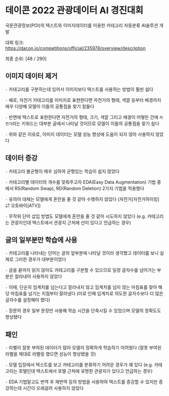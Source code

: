 # 데이콘 2022 관광데이터 AI 경진대회

국문관광정보(POI)의 텍스트와 이미지데이터를 이용한 카테고리 자동분류 AI솔루션 개발

대회 링크: https://dacon.io/competitions/official/235978/overview/description

최종 순위: [48 / 290]

## 이미지 데이터 제거

`-` 카테고리를 구분하는데 있어서 이미지보다 텍스트를 사용하는 방법이 훨씬 쉽다

`-` 예로, 자전거 카테고리를 이미지로 표현한다면 자전거의 형태, 색깔 등부터 배경까지 매우 다양해 모델이 이들의 공통점을 찾기 힘들다 

`-` 반면에 텍스트로 표현한다면 자전거의 형태, 크기, 색깔 그리고 배경이 어떻든 간에 `자전거`라는 키워드는 대부분 글에서 나타날 것이므로 모델이 이들의 공통점을 찾기 쉽다

`-` 위와 같은 이유로, 이미지 데이터는 모델 성능 향상에 도움이 되지 않아 사용하지 않았다

## 데이터 증강

`-` 카테고리 불균형이 매우 심하여 균형있는 학습이 쉽지 않았다

`-` 카테고리별 데이터의 개수를 맞춰주고자 EDA(Easy Data Augmentation) 기법 중에서 RS(Random Swap), RD(Random Deletion) 2가지 기법을 적용했다

`-` 유의어 대체는 모델에게 혼란을 줄 것 같아 수행하지 않았다 (자전거[자전거하이킹] $\rightleftarrows$ 오토바이[ATV])

`-` 무작위 단어 삽입 방법도 모델에게 혼란을 줄 것 같아 시도하지 않았다 (e.g. 카테고리는 관광지인데 텍스트에서 관광지 근처에 산이 있다고 언급하는 경우) 

## 글의 일부분만 학습에 사용

`-` 카테고리를 나타내는 단어는 글의 앞부분에 나타날 것이라 생각했고 데이터를 보니 실제로 그러한 경우가 대부분이었다

`-` 글을 끝까지 읽지 않아도 카테고리를 구분할 수 있으므로 일정 글자수를 넘어가는 부분은 잘라내어 사용하지 않았다

`-` 이때, 단순히 임계치를 넘는다고 잘라내지 않고 임계치를 넘지 않는 마침표를 찾아 해당 마침표를 넘기는 지점부터 잘라냈다 (이로 인해 임계치로 의도한 글자수보다 더 많은 글자수를 설정해야 했다) 

`-` 장문의 경우 일부 문장만 사용해 학습 시간을 단축시킬 수 있었으며 모델의 정확도도 향상됐다

## 패인

`-` 라벨이 잘못 부여된 데이터가 많아 모델이 정확하게 학습하기 어려웠다 (잘못 부여된 라벨을 제대로 라벨링 했으면 성능이 향상됐을 것)

`-` 모델 입장에서 텍스트를 보고 카테고리를 분류하기 어려운 경우가 꽤 있다 (e.g. 카테고리는 호텔인데 텍스트에서 호텔 근처에 유명한 관광지가 있다고 언급하는 경우)  

`-` EDA 기법말고도 번역 후 재번역 등의 방법을 사용하여 텍스트를 증강할 수 있지만 증강하는데 시간이 오래걸려 사용하지 않았다 

